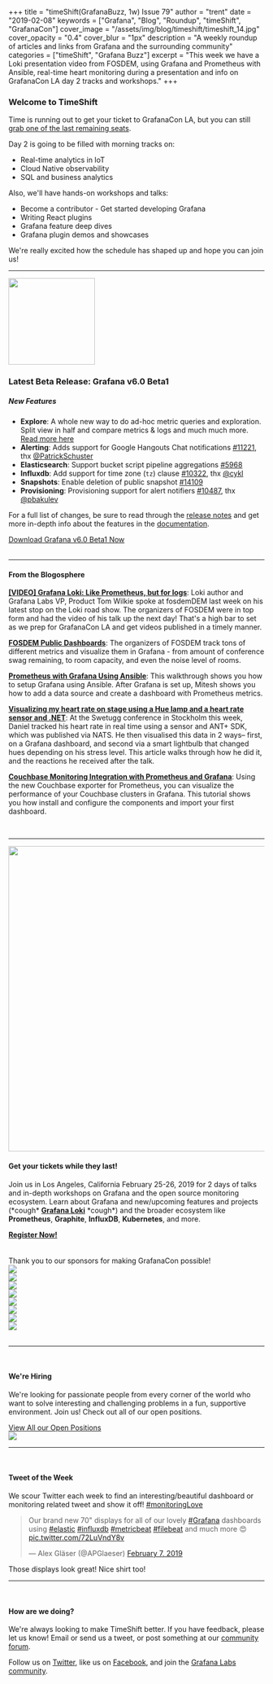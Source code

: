 +++
title = "timeShift(GrafanaBuzz, 1w) Issue 79"
author = "trent"
date = "2019-02-08"
keywords = ["Grafana", "Blog", "Roundup", "timeShift", "GrafanaCon"]
cover_image = "/assets/img/blog/timeshift/timeshift_14.jpg"
cover_opacity = "0.4"
cover_blur = "1px"
description = "A weekly roundup of articles and links from Grafana and the surrounding community"
categories = ["timeShift", "Grafana Buzz"]
excerpt = "This week we have a Loki presentation video from FOSDEM, using Grafana and Prometheus with Ansible, real-time heart monitoring during a presentation and info on GrafanaCon LA day 2 tracks and workshops."
+++

### Welcome to TimeShift
Time is running out to get your ticket to GrafanaCon LA, but you can still [grab one of the last remaining seats](http://grafanacon.org).

Day 2 is going to be filled with morning tracks on:

* Real-time analytics in IoT
* Cloud Native observability
* SQL and business analytics

Also, we'll have hands-on workshops and talks:

* Become a contributor - Get started developing Grafana
* Writing React plugins
* Grafana feature deep dives
* Grafana plugin demos and showcases

We're really excited how the schedule has shaped up and hope you can join us!
<hr />

<div class="row row--no-gutters">
	<div class="col col--sm-3">
		<img src="/assets/img/blog/timeshift/grafana_release_icon.png" width="170" />
	</div>
	<div class="col col--sm-9">
		<h3>Latest Beta Release: Grafana v6.0 Beta1</h3>
		<h5>New Features</h5>
		<ul>
			<li><strong>Explore</strong>: A whole new way to do ad-hoc metric queries and exploration. Split view in half and compare metrics &amp; logs and much much more. <a href="http://docs.grafana.org/features/explore/" rel="nofollow noopener">Read more here</a></li>
			<li><strong>Alerting</strong>: Adds support for Google Hangouts Chat notifications <a href="https://github.com/grafana/grafana/issues/11221" rel="nofollow noopener">#11221</a>, thx <a href="https://github.com/PatrickSchuster" rel="nofollow noopener">@PatrickSchuster</a></li>
			<li><strong>Elasticsearch</strong>: Support bucket script pipeline aggregations <a href="https://github.com/grafana/grafana/issues/5968" rel="nofollow noopener">#5968</a></li>
			<li><strong>Influxdb</strong>: Add support for time zone (<code>tz</code>) clause <a href="https://github.com/grafana/grafana/issues/10322" rel="nofollow noopener">#10322</a>, thx <a href="https://github.com/cykl" rel="nofollow noopener">@cykl</a></li>
			<li><strong>Snapshots</strong>: Enable deletion of public snapshot <a href="https://github.com/grafana/grafana/issues/14109" rel="nofollow noopener">#14109</a></li>
			<li><strong>Provisioning</strong>: Provisioning support for alert notifiers <a href="https://github.com/grafana/grafana/issues/10487" rel="nofollow noopener">#10487</a>, thx <a href="https://github.com/pbakulev" rel="nofollow noopener">@pbakulev</a></li>
		</ul>
		<p>For a full list of changes, be sure to read through the <a href="https://community.grafana.com/t/release-notes-v6-0-x/14010" target="_blank">release notes</a> and get more in-depth info about the features in the <a href="http://docs.grafana.org/guides/whats-new-in-v6-0/?utm_source=blog&utm_campaign=timeshift_79" target="_blank">documentation</a>.</p>
		<a href="https://grafana.com/grafana/download/beta?utm_source=blog&utm_campaign=timeshift_79" target="_blank" class="btn btn--primary">Download Grafana v6.0 Beta1 Now</a>
	</div>
</div>

<br />
<hr />

#### From the Blogosphere
[**[VIDEO] Grafana Loki: Like Prometheus, but for logs**](https://ftp.osuosl.org/pub/fosdem/2019/UB2.252A/loki_prometheus_for_logs.mp4): Loki author and Grafana Labs VP, Product Tom Wilkie spoke at fosdemDEM last week on his latest stop on the Loki road show. The organizers of FOSDEM were in top form and had the video of his talk up the next day! That's a high bar to set as we prep for GrafanaCon LA and get videos published in a timely manner.

[**FOSDEM Public Dashboards**](https://dashboard.fosdem.org/d/q4EXc9lik/noisy-rooms?orgId=1&from=1549075554720&to=1549232280301): The organizers of FOSDEM track tons of different metrics and visualize them in Grafana - from amount of conference swag remaining, to room capacity, and even the noise level of rooms. 

[**Prometheus with Grafana Using Ansible**](https://itnext.io/prometheus-with-grafana-using-ansible-549e575c9dfa): This walkthrough shows you how to setup Grafana using Ansible. After Grafana is set up, Mitesh shows you how to add a data source and create a dashboard with Prometheus metrics.

[**Visualizing my heart rate on stage using a Hue lamp and a heart rate sensor and .NET**](https://danielwertheim.se/visualising-my-heart-rate-on-stage-using-a-hue-lamp-and-a-heart-rate-sensor-and-net/): At the Swetugg conference in Stockholm this week, Daniel tracked his heart rate in real time using a sensor and ANT+ SDK, which was published via NATS. He then visualised this data in 2 ways– first, on a Grafana dashboard, and second via a smart lightbulb that changed hues depending on his stress level. This article walks through how he did it, and the reactions he received after the talk.

[**Couchbase Monitoring Integration with Prometheus and Grafana**](https://blog.couchbase.com/couchbase-monitoring-integration-with-prometheus-and-grafana/): Using the new Couchbase exporter for Prometheus, you can visualize the performance of your Couchbase clusters in Grafana. This tutorial shows you how install and configure the components and import your first dashboard.


<br />
<hr />

<div class="row row--internal-gutters">
	<div class="col col--sm-8">
		<a href="https://www.grafanacon.org/" target="_blank"><img src="/assets/img/blog/timeshift/grafanacon_ga_tickets_tweet.jpg" width="600" /></a>
	</div>
	<div class="col col--sm-4">
		<h4>Get your tickets while they last!</h4>
		<p>Join us in Los Angeles, California February 25-26, 2019 for 2 days of talks and in-depth workshops on Grafana and the open source monitoring ecosystem. Learn about Grafana and new/upcoming features and projects (*cough* <strong><a href="http://grafana.com/loki/?utm_source=blog&utm_campaign=timeshift_79" target="_blank">Grafana Loki</a></strong> *cough*) and the broader ecosystem like <strong>Prometheus</strong>, <strong>Graphite</strong>, <strong>InfluxDB</strong>, <strong>Kubernetes</strong>, and more.</p>
		<a class="btn btn--outline" href="http://www.grafanacon.org/" target="_blank"><strong>Register Now!</strong></a>
	</div>
</div>
<br />
<br />

<div class="sponsors">
	<div class="row row--md-gutters text-center">
		<div class="col col--sm-12 text-center">
			<div class="sponsor-header">Thank you to our sponsors for making GrafanaCon possible!</div>
		</div>
	</div>
	<div class="row row--md-gutters text-center">
		<div class="col col--sm-3">
			<a href="https://www.oracle.com/" target="_blank"><img class="speaker-logo" src="/assets/img/blog/timeshift/grafanacon/logos/oracle_sponsor.png" /></a>
		</div>
		<div class="col col--sm-3">
			<a href="http://cloud.google.com" target="_blank"><img class="speaker-logo" src="/assets/img/blog/timeshift/grafanacon/logos/google_cloud_logo.png" /></a>
		</div>
		<div class="col col--sm-3 text-center">
			<a href="http://influxdata.com" target="_blank"><img class="speaker-logo" src="/assets/img/blog/timeshift/grafanacon/logos/influx_data_logo.png" /></a>
		</div>
		<div class="col col--sm-3 text-center">
			<a href="http://timescale.com" target="_blank"><img class="speaker-logo" src="/assets/img/blog/timeshift/grafanacon/logos/timescale_logo.png" /></a>
		</div>
	</div>
	<div class="row row--md-gutters">
		<div class="col col--sm-3 text-center">
			<a href="http://packet.net" target="_blank"><img class="speaker-logo" src="/assets/img/blog/timeshift/grafanacon/logos/packet_logo.png" /></a>
		</div>
		<div class="col col--sm-3 text-center">
			<a href="http://sensu.io" target="_blank"><img class="speaker-logo" src="/assets/img/blog/timeshift/grafanacon/logos/sensu_logo.png" /></a>
		</div>
		<div class="col col--sm-3 text-center">
			<a href="http://victorops.com" target="_blank"><img class="speaker-logo" src="/assets/img/blog/timeshift/grafanacon/logos/victorops_logo.png" /></a>
		</div>
		<div class="col col--sm-3 text-center">
			<a href="http://pagertree.com" target="_blank"><img class="speaker-logo" src="/assets/img/blog/timeshift/grafanacon/logos/pagertree_logo.png" /></a>
		</div>
	</div>
</div>

<br />
<hr />
<br />

<div class="row row--internal-gutters">
	<div class="col col--sm-4">
		<h4>We're Hiring</h4>
	<p>We're looking for passionate people from every corner of the world who want to solve interesting and challenging problems in a fun, supportive environment. Join us! Check out all of our open positions.</p>
	<a class="btn btn-outline" href="https://grafana.com/about/hiring?utm_source=blog&utm_campaign=timeshift_79" target="_blank">View All our Open Positions</a>
	</div>
	<div class="col col--sm-8">
		<a href="https://grafana.com/about/hiring?utm_source=blog&utm_campaign=timeshift_79" target="_blank">
			<img src="/assets/img/blog/timeshift/careers_section.jpg" />
		</a>
	</div>
</div>

<hr />
<br />

<div>
	<div class="row row--no-gutters">
		<div class="col col--sm-12">
			<h4>Tweet of the Week</h4>
			We scour Twitter each week to find an interesting/beautiful dashboard or monitoring related tweet and show it off! <a href="https://twitter.com/hashtag/monitoringlove?src=hash" target="_blank">#monitoringLove</a>
			<blockquote class="twitter-tweet" data-lang="en"><p lang="en" dir="ltr">Our brand new 70&quot; displays for all of our lovely <a href="https://twitter.com/hashtag/Grafana?src=hash&amp;ref_src=twsrc%5Etfw">#Grafana</a> dashboards using <a href="https://twitter.com/hashtag/elastic?src=hash&amp;ref_src=twsrc%5Etfw">#elastic</a> <a href="https://twitter.com/hashtag/influxdb?src=hash&amp;ref_src=twsrc%5Etfw">#influxdb</a> <a href="https://twitter.com/hashtag/metricbeat?src=hash&amp;ref_src=twsrc%5Etfw">#metricbeat</a> <a href="https://twitter.com/hashtag/filebeat?src=hash&amp;ref_src=twsrc%5Etfw">#filebeat</a> and much more 😍 <a href="https://t.co/72LuVndY8v">pic.twitter.com/72LuVndY8v</a></p>&mdash; Alex Gläser (@APGlaeser) <a href="https://twitter.com/APGlaeser/status/1093507232782839808?ref_src=twsrc%5Etfw">February 7, 2019</a></blockquote>
			<script async src="https://platform.twitter.com/widgets.js" charset="utf-8"></script>
			<p>Those displays look great! Nice shirt too!</p>
		</div>
	</div>
</div>

<hr />
<br />

#### How are we doing?
We're always looking to make TimeShift better. If you have feedback, please let us know! Email or send us a tweet, or post something at our [community forum](http://community.grafana.com?utm_source=blog&utm_campaign=timeshift_79).

Follow us on [Twitter](http://twitter.com/grafana), like us on [Facebook](http://facebook.com/grafana), and join the [Grafana Labs community](http://grafana.com/signup?utm_source=blog&utm_campaign=timeshift_79).
